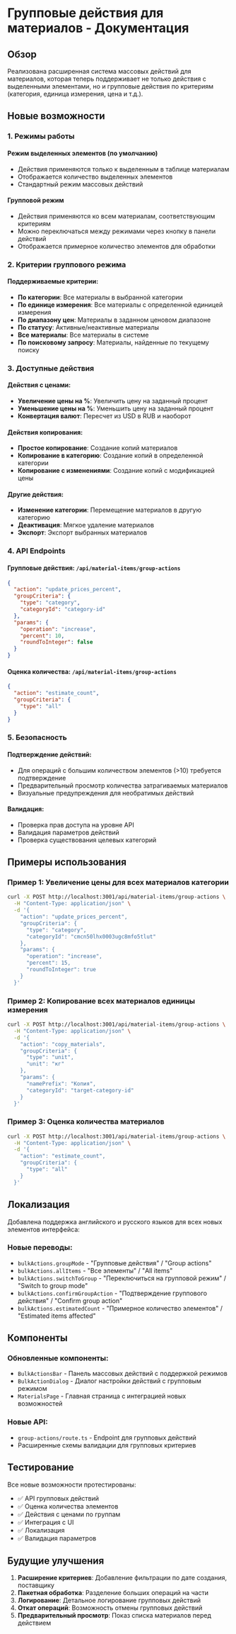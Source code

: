 # Групповые действия для материалов - Документация

## Обзор
Реализована расширенная система массовых действий для материалов, которая теперь поддерживает не только действия с выделенными элементами, но и групповые действия по критериям (категория, единица измерения, цена и т.д.).

## Новые возможности

### 1. Режимы работы

#### Режим выделенных элементов (по умолчанию)
- Действия применяются только к выделенным в таблице материалам
- Отображается количество выделенных элементов
- Стандартный режим массовых действий

#### Групповой режим
- Действия применяются ко всем материалам, соответствующим критериям
- Можно переключаться между режимами через кнопку в панели действий
- Отображается примерное количество элементов для обработки

### 2. Критерии группового режима

#### Поддерживаемые критерии:
- **По категории**: Все материалы в выбранной категории
- **По единице измерения**: Все материалы с определенной единицей измерения
- **По диапазону цен**: Материалы в заданном ценовом диапазоне
- **По статусу**: Активные/неактивные материалы
- **Все материалы**: Все материалы в системе
- **По поисковому запросу**: Материалы, найденные по текущему поиску

### 3. Доступные действия

#### Действия с ценами:
- **Увеличение цены на %**: Увеличить цену на заданный процент
- **Уменьшение цены на %**: Уменьшить цену на заданный процент
- **Конвертация валют**: Пересчет из USD в RUB и наоборот

#### Действия копирования:
- **Простое копирование**: Создание копий материалов
- **Копирование в категорию**: Создание копий в определенной категории
- **Копирование с изменениями**: Создание копий с модификацией цены

#### Другие действия:
- **Изменение категории**: Перемещение материалов в другую категорию
- **Деактивация**: Мягкое удаление материалов
- **Экспорт**: Экспорт выбранных материалов

### 4. API Endpoints

#### Групповые действия: `/api/material-items/group-actions`
```json
{
  "action": "update_prices_percent",
  "groupCriteria": {
    "type": "category",
    "categoryId": "category-id"
  },
  "params": {
    "operation": "increase",
    "percent": 10,
    "roundToInteger": false
  }
}
```

#### Оценка количества: `/api/material-items/group-actions`
```json
{
  "action": "estimate_count",
  "groupCriteria": {
    "type": "all"
  }
}
```

### 5. Безопасность

#### Подтверждение действий:
- Для операций с большим количеством элементов (>10) требуется подтверждение
- Предварительный просмотр количества затрагиваемых материалов
- Визуальные предупреждения для необратимых действий

#### Валидация:
- Проверка прав доступа на уровне API
- Валидация параметров действий
- Проверка существования целевых категорий

## Примеры использования

### Пример 1: Увеличение цены для всех материалов категории
```bash
curl -X POST http://localhost:3001/api/material-items/group-actions \
  -H "Content-Type: application/json" \
  -d '{
    "action": "update_prices_percent",
    "groupCriteria": {
      "type": "category",
      "categoryId": "cmcn50lhx0003ugc8mfo5tlut"
    },
    "params": {
      "operation": "increase",
      "percent": 15,
      "roundToInteger": true
    }
  }'
```

### Пример 2: Копирование всех материалов единицы измерения
```bash
curl -X POST http://localhost:3001/api/material-items/group-actions \
  -H "Content-Type: application/json" \
  -d '{
    "action": "copy_materials",
    "groupCriteria": {
      "type": "unit",
      "unit": "кг"
    },
    "params": {
      "namePrefix": "Копия",
      "categoryId": "target-category-id"
    }
  }'
```

### Пример 3: Оценка количества материалов
```bash
curl -X POST http://localhost:3001/api/material-items/group-actions \
  -H "Content-Type: application/json" \
  -d '{
    "action": "estimate_count",
    "groupCriteria": {
      "type": "all"
    }
  }'
```

## Локализация

Добавлена поддержка английского и русского языков для всех новых элементов интерфейса:

### Новые переводы:
- `bulkActions.groupMode` - "Групповые действия" / "Group actions"
- `bulkActions.allItems` - "Все элементы" / "All items"
- `bulkActions.switchToGroup` - "Переключиться на групповой режим" / "Switch to group mode"
- `bulkActions.confirmGroupAction` - "Подтверждение группового действия" / "Confirm group action"
- `bulkActions.estimatedCount` - "Примерное количество элементов" / "Estimated items affected"

## Компоненты

### Обновленные компоненты:
- `BulkActionsBar` - Панель массовых действий с поддержкой режимов
- `BulkActionDialog` - Диалог настройки действий с групповым режимом
- `MaterialsPage` - Главная страница с интеграцией новых возможностей

### Новые API:
- `group-actions/route.ts` - Endpoint для групповых действий
- Расширенные схемы валидации для групповых критериев

## Тестирование

Все новые возможности протестированы:
- ✅ API групповых действий
- ✅ Оценка количества элементов
- ✅ Действия с ценами по группам
- ✅ Интеграция с UI
- ✅ Локализация
- ✅ Валидация параметров

## Будущие улучшения

1. **Расширение критериев**: Добавление фильтрации по дате создания, поставщику
2. **Пакетная обработка**: Разделение больших операций на части
3. **Логирование**: Детальное логирование групповых действий
4. **Откат операций**: Возможность отмены групповых действий
5. **Предварительный просмотр**: Показ списка материалов перед действием
